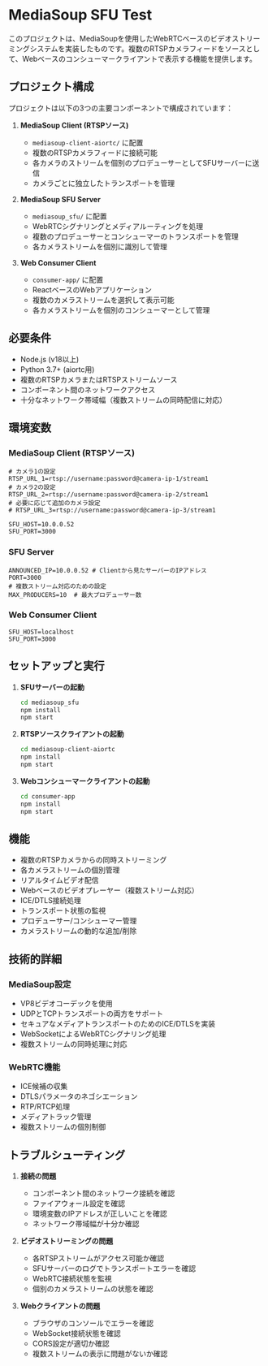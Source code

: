 # MediaSoup SFU Test

このプロジェクトは、MediaSoupを使用したWebRTCベースのビデオストリーミングシステムを実装したものです。複数のRTSPカメラフィードをソースとして、Webベースのコンシューマークライアントで表示する機能を提供します。

## プロジェクト構成

プロジェクトは以下の3つの主要コンポーネントで構成されています：

1. **MediaSoup Client (RTSPソース)**
   - `mediasoup-client-aiortc/` に配置
   - 複数のRTSPカメラフィードに接続可能
   - 各カメラのストリームを個別のプロデューサーとしてSFUサーバーに送信
   - カメラごとに独立したトランスポートを管理

2. **MediaSoup SFU Server**
   - `mediasoup_sfu/` に配置
   - WebRTCシグナリングとメディアルーティングを処理
   - 複数のプロデューサーとコンシューマーのトランスポートを管理
   - 各カメラストリームを個別に識別して管理

3. **Web Consumer Client**
   - `consumer-app/` に配置
   - ReactベースのWebアプリケーション
   - 複数のカメラストリームを選択して表示可能
   - 各カメラストリームを個別のコンシューマーとして管理

## 必要条件

- Node.js (v18以上)
- Python 3.7+ (aiortc用)
- 複数のRTSPカメラまたはRTSPストリームソース
- コンポーネント間のネットワークアクセス
- 十分なネットワーク帯域幅（複数ストリームの同時配信に対応）

## 環境変数

### MediaSoup Client (RTSPソース)
```env
# カメラ1の設定
RTSP_URL_1=rtsp://username:password@camera-ip-1/stream1
# カメラ2の設定
RTSP_URL_2=rtsp://username:password@camera-ip-2/stream1
# 必要に応じて追加のカメラ設定
# RTSP_URL_3=rtsp://username:password@camera-ip-3/stream1

SFU_HOST=10.0.0.52
SFU_PORT=3000
```

### SFU Server
```env
ANNOUNCED_IP=10.0.0.52 # Clientから見たサーバーのIPアドレス
PORT=3000
# 複数ストリーム対応のための設定
MAX_PRODUCERS=10  # 最大プロデューサー数
```

### Web Consumer Client
```env
SFU_HOST=localhost
SFU_PORT=3000
```

## セットアップと実行

1. **SFUサーバーの起動**
   ```bash
   cd mediasoup_sfu
   npm install
   npm start
   ```

2. **RTSPソースクライアントの起動**
   ```bash
   cd mediasoup-client-aiortc
   npm install
   npm start
   ```

3. **Webコンシューマークライアントの起動**
   ```bash
   cd consumer-app
   npm install
   npm start
   ```

## 機能

- 複数のRTSPカメラからの同時ストリーミング
- 各カメラストリームの個別管理
- リアルタイムビデオ配信
- Webベースのビデオプレーヤー（複数ストリーム対応）
- ICE/DTLS接続処理
- トランスポート状態の監視
- プロデューサー/コンシューマー管理
- カメラストリームの動的な追加/削除

## 技術的詳細

### MediaSoup設定
- VP8ビデオコーデックを使用
- UDPとTCPトランスポートの両方をサポート
- セキュアなメディアトランスポートのためのICE/DTLSを実装
- WebSocketによるWebRTCシグナリング処理
- 複数ストリームの同時処理に対応

### WebRTC機能
- ICE候補の収集
- DTLSパラメータのネゴシエーション
- RTP/RTCP処理
- メディアトラック管理
- 複数ストリームの個別制御

## トラブルシューティング

1. **接続の問題**
   - コンポーネント間のネットワーク接続を確認
   - ファイアウォール設定を確認
   - 環境変数のIPアドレスが正しいことを確認
   - ネットワーク帯域幅が十分か確認

2. **ビデオストリーミングの問題**
   - 各RTSPストリームがアクセス可能か確認
   - SFUサーバーのログでトランスポートエラーを確認
   - WebRTC接続状態を監視
   - 個別のカメラストリームの状態を確認

3. **Webクライアントの問題**
   - ブラウザのコンソールでエラーを確認
   - WebSocket接続状態を確認
   - CORS設定が適切か確認
   - 複数ストリームの表示に問題がないか確認

